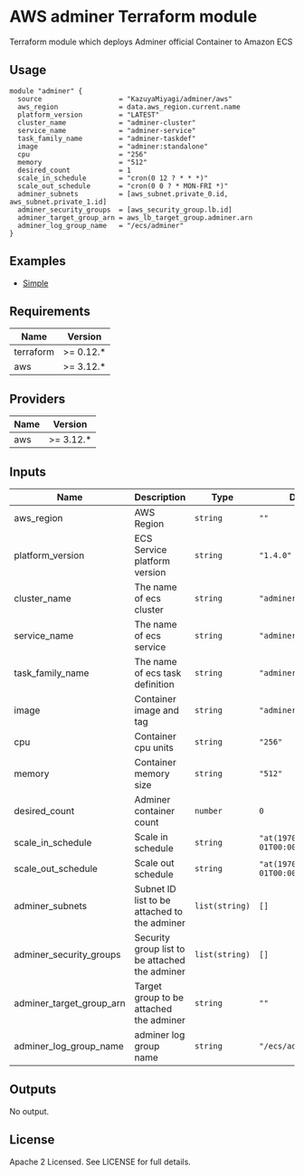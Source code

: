AWS adminer Terraform module
====================================================================================================

Terraform module which deploys Adminer official Container to Amazon ECS

Usage
----------------------------------------------------------------------------------------------------

```hcl
module "adminer" {
  source                   = "KazuyaMiyagi/adminer/aws"
  aws_region               = data.aws_region.current.name
  platform_version         = "LATEST"
  cluster_name             = "adminer-cluster"
  service_name             = "adminer-service"
  task_family_name         = "adminer-taskdef"
  image                    = "adminer:standalone"
  cpu                      = "256"
  memory                   = "512"
  desired_count            = 1
  scale_in_schedule        = "cron(0 12 ? * * *)"
  scale_out_schedule       = "cron(0 0 ? * MON-FRI *)"
  adminer_subnets          = [aws_subnet.private_0.id, aws_subnet.private_1.id]
  adminer_security_groups  = [aws_security_group.lb.id]
  adminer_target_group_arn = aws_lb_target_group.adminer.arn
  adminer_log_group_name   = "/ecs/adminer"
}
```

Examples
----------------------------------------------------------------------------------------------------

* [Simple](https://github.com/KazuyaMiyagi/terraform-aws-adminer/tree/master/examples/simple)

Requirements
----------------------------------------------------------------------------------------------------

| Name      | Version    |
|-----------|------------|
| terraform | >= 0.12.\* |
| aws       | >= 3.12.\* |

Providers
----------------------------------------------------------------------------------------------------

| Name | Version    |
|------|------------|
| aws  | >= 3.12.\* |

Inputs
----------------------------------------------------------------------------------------------------

| Name                        | Description                                    | Type           | Default                     | Required |
|-----------------------------|------------------------------------------------|----------------|-----------------------------|:--------:|
| aws\_region                 | AWS Region                                     | `string`       | `""`                        | yes      |
| platform\_version           | ECS Service platform version                   | `string`       | `"1.4.0"`                   | no       |
| cluster\_name               | The name of ecs cluster                        | `string`       | `"adminer-cluster"`         | no       |
| service\_name               | The name of ecs service                        | `string`       | `"adminer-service" `        | no       |
| task\_family\_name          | The name of ecs task definition                | `string`       | `"adminer-taskdef"  `       | no       |
| image                       | Container image and tag                        | `string`       | `"adminer:standalone"`      | no       |
| cpu                         | Container cpu units                            | `string`       | `"256"`                     | no       |
| memory                      | Container memory size                          | `string`       | `"512"`                     | no       |
| desired\_count              | Adminer container count                        | `number`       | `0`                         | no       |
| scale\_in\_schedule         | Scale in schedule                              | `string`       | `"at(1970-01-01T00:00:00)"` | no       |
| scale\_out\_schedule        | Scale out schedule                             | `string`       | `"at(1970-01-01T00:00:00)"` | no       |
| adminer\_subnets            | Subnet ID list to be attached to the adminer   | `list(string)` | `[]`                        | yes      |
| adminer\_security\_groups   | Security group list to be attached the adminer | `list(string)` | `[]`                        | yes      |
| adminer\_target\_group\_arn | Target group to be attached the adminer        | `string`       | `""`                        | yes      |
| adminer\_log\_group\_name   | adminer log group name                         | `string`       | `"/ecs/adminer"`            | no       |

Outputs
----------------------------------------------------------------------------------------------------

No output.

License
----------------------------------------------------------------------------------------------------

Apache 2 Licensed. See LICENSE for full details.
